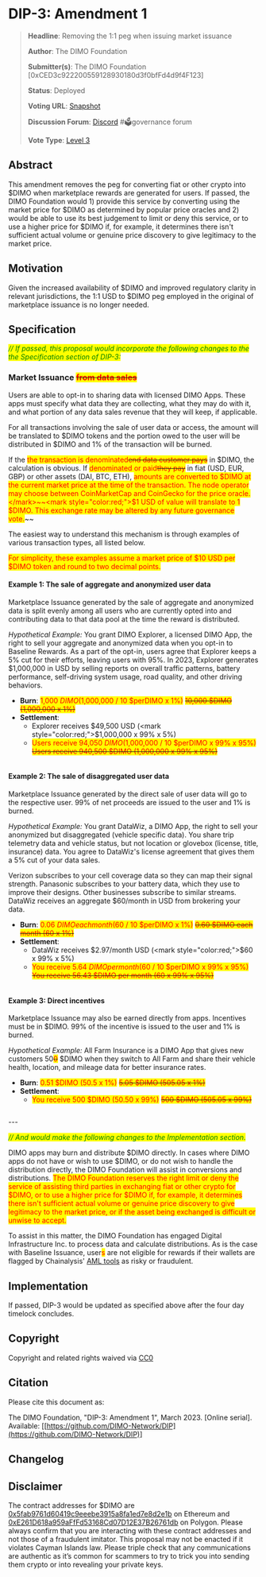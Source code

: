 # DIP-3: Amendment 1

> **Headline**: Removing the 1:1 peg when issuing market issuance
>
> **Author**: The DIMO Foundation
>
> **Submitter(s)**: The DIMO Foundation \[0xCED3c922200559128930180d3f0bfFd4d9f4F123]
>
> **Status**: Deployed
>
> **Voting URL**: [Snapshot](https://snapshot.org/#/dimo.eth/proposal/0x32cf0478a7f154d908a7e6295d8333e2cbd997acc9e07f0574972688f11eda94)
>
> **Discussion Forum**: [Discord](https://chat.dimo.zone) #🗳️governance forum
>
> **Vote Type**: [Level 3](../dip1.md#voting-protocol)

## Abstract

This amendment removes the peg for converting fiat or other crypto into $DIMO when marketplace rewards are generated for users. If passed, the DIMO Foundation would 1) provide this service by converting using the market price for $DIMO as determined by popular price oracles and 2) would be able to use its best judgement to limit or deny this service, or to use a higher price for $DIMO if, for example, it determines there isn't sufficient actual volume or genuine price discovery to give legitimacy to the market price.

## Motivation

Given the increased availability of $DIMO and improved regulatory clarity in relevant jurisdictions, the 1:1 USD to $DIMO peg employed in the original of marketplace issuance is no longer needed.

## Specification

_<mark style="color:green;">// If passed, this proposal would incorporate the following changes to the the Specification section of DIP-3:</mark>_

### Market Issuance ~~<mark style="color:red;">from data sales</mark>~~

Users are able to opt-in to sharing data with licensed DIMO Apps. These apps must specify what data they are collecting, what they may do with it, and what portion of any data sales revenue that they will keep, if applicable.

For all transactions involving the sale of user data or access, the amount will be translated to $DIMO tokens and the portion owed to the user will be distributed in $DIMO and 1% of the transaction will be burned.

If the <mark style="color:red;">the transaction is denominated</mark>~~<mark style="color:red;">end data customer pays</mark>~~ in $DIMO, the calculation is obvious. If <mark style="color:red;">denominated or paid</mark>~~<mark style="color:red;">they pay</mark>~~ in fiat (USD, EUR, GBP) or other assets (DAI, BTC, ETH), <mark style="color:red;">amounts are converted to $DIMO at the current market price at the time of the transaction. The node operator may choose between CoinMarketCap and CoinGecko for the price oracle.</mark>~~<mark style="color:red;">$1 USD of value will translate to 1 $DIMO. This exchange rate may be altered by any future governance vote.</mark>~~

The easiest way to understand this mechanism is through examples of various transaction types, all listed below.&#x20;

<mark style="color:red;">For simplicity, these examples assume a market price of $10 USD per $DIMO token and round to two decimal points.</mark>

#### Example 1: The sale of aggregate and anonymized user data

Marketplace Issuance generated by the sale of aggregate and anonymized data is split evenly among all users who are currently opted into and contributing data to that data pool at the time the reward is distributed.

_Hypothetical Example:_ You grant DIMO Explorer, a licensed DIMO App, the right to sell your aggregate and anonymized data when you opt-in to Baseline Rewards. As a part of the opt-in, users agree that Explorer keeps a 5% cut for their efforts, leaving users with 95%. In 2023, Explorer generates $1,000,000 in USD by selling reports on overall traffic patterns, battery performance, self-driving system usage, road quality, and other driving behaviors.

* **Burn**: <mark style="color:red;">1,000 $DIMO ($1,000,000 / 10 $perDIMO x 1%)</mark> <mark style="color:red;"></mark>~~<mark style="color:red;">10,000 $DIMO (1,000,000 x 1%)</mark>~~
* **Settlement**:&#x20;
  * Explorer receives $49,500 USD (<mark style="color:red;">$</mark>1,000,000 x 99% x 5%)
  * <mark style="color:red;">Users receive 94,050 $DIMO ($1,000,000 / 10 $perDIMO x 99% x 95%)</mark> <mark style="color:red;"></mark>~~<mark style="color:red;">Users receive 940,500 $DIMO (1,000,000 x 99% x 95%)</mark>~~

<img src="../.gitbook/assets/file.drawing (1).svg" alt="" class="gitbook-drawing">

#### Example 2: The sale of disaggregated user data

Marketplace Issuance generated by the direct sale of user data will go to the respective user. 99% of net proceeds are issued to the user and 1% is burned.

_Hypothetical Example:_ You grant DataWiz, a DIMO App, the right to sell your anonymized but disaggregated (vehicle specific data). You share trip telemetry data and vehicle status, but not location or glovebox (license, title, insurance) data. You agree to DataWiz's license agreement that gives them a 5% cut of your data sales.

Verizon subscribes to your cell coverage data so they can map their signal strength. Panasonic subscribes to your battery data, which they use to improve their designs. Other businesses subscribe to similar streams. DataWiz receives an aggregate $60/month in USD from brokering your data.

* **Burn**: <mark style="color:red;">0.06 $DIMO each month ($60 / 10 $perDIMO x 1%)</mark> <mark style="color:red;"></mark>~~<mark style="color:red;">0.60 $DIMO each month (60 x 1%)</mark>~~
* **Settlement**:&#x20;
  * DataWiz receives $2.97/month USD (<mark style="color:red;">$</mark>60 x 99% x 5%)
  * <mark style="color:red;">You receive 5.64 $DIMO per month ($60 / 10 $perDIMO x 99% x 95%)</mark> <mark style="color:red;"></mark>~~<mark style="color:red;">You receive 56.43 $DIMO per month (60 x 99% x 95%)</mark>~~

<img src="../.gitbook/assets/file.drawing.svg" alt="" class="gitbook-drawing">

#### Example 3: Direct incentives

Marketplace Issuance may also be earned directly from apps. Incentives must be in $DIMO. 99% of the incentive is issued to the user and 1% is burned.&#x20;

_Hypothetical Example:_ All Farm Insurance is a DIMO App that gives new customers 50~~<mark style="color:red;">0</mark>~~ $DIMO when they switch to All Farm and share their vehicle health, location, and mileage data for better insurance rates.

* **Burn**: <mark style="color:red;">0.51 $DIMO (50.5 x 1%)</mark> <mark style="color:red;"></mark>~~<mark style="color:red;">5.05 $DIMO (505.05 x 1%)</mark>~~
* **Settlement**:&#x20;
  * <mark style="color:red;">You receive 500 $DIMO (50.50 x 99%)</mark> <mark style="color:red;"></mark>~~<mark style="color:red;">500 $DIMO (505.05 x 99%)</mark>~~

<img src="../.gitbook/assets/file.drawing (1) (2).svg" alt="" class="gitbook-drawing">

\---

_<mark style="color:green;">// And would make the following changes to the Implementation section.</mark>_

DIMO apps may burn and distribute $DIMO directly. In cases where DIMO apps do not have or wish to use $DIMO, or do not wish to handle the distribution directly, the DIMO Foundation will assist in conversions and distributions. <mark style="color:red;">The DIMO Foundation reserves the right limit or deny the service of assisting third parties in exchanging fiat or other crypto for $DIMO, or to use a higher price for $DIMO if, for example, it determines there isn't sufficient actual volume or genuine price discovery to give legitimacy to the market price, or if the asset being exchanged is difficult or unwise to accept.</mark>

To assist in this matter, the DIMO Foundation has engaged Digital Infrastructure Inc. to process data and calculate distributions. As is the case with Baseline Issuance, user<mark style="color:red;">s</mark> are not eligible for rewards if their wallets are flagged by Chainalysis' [AML tools](https://www.chainalysis.com/free-cryptocurrency-sanctions-screening-tools/) as risky or fraudulent.

## Implementation

If passed, DIP-3 would be updated as specified above after the four day timelock concludes.

## Copyright

Copyright and related rights waived via [CC0](https://creativecommons.org/publicdomain/zero/1.0)

## Citation

Please cite this document as:

The DIMO Foundation, "DIP-3: Amendment 1", March 2023. \[Online serial]. Available: \[[https://github.com/DIMO-Network/DIP](https://github.com/DIMO-Network/DIP)]

## Changelog



## Disclaimer

The contract addresses for $DIMO are [0x5fab9761d60419c9eeebe3915a8fa1ed7e8d2e1b](https://etherscan.io/token/0x5fab9761d60419c9eeebe3915a8fa1ed7e8d2e1b) on Ethereum and [0xE261D618a959aFfFd53168Cd07D12E37B26761db](https://polygonscan.com/token/0xE261D618a959aFfFd53168Cd07D12E37B26761db) on Polygon. Please always confirm that you are interacting with these contract addresses and not those of a fraudulent imitator. This proposal may not be enacted if it violates Cayman Islands law. Please triple check that any communications are authentic as it’s common for scammers to try to trick you into sending them crypto or into revealing your private keys.

